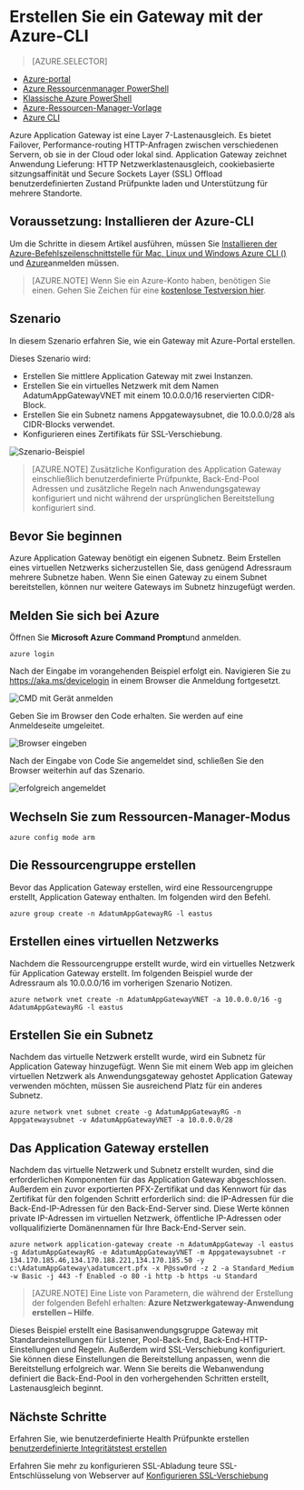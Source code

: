 <properties
   pageTitle="Erstellen Sie ein Gateway mit der Azure-CLI im Ressourcenmanager | Microsoft Azure"
   description="Erstellen Sie ein Gateway mithilfe der Azure-CLI in Ressourcen-Manager"
   services="application-gateway"
   documentationCenter="na"
   authors="georgewallace"
   manager="carmonm"
   editor=""
   tags="azure-resource-manager"
/>
<tags  
   ms.service="application-gateway"
   ms.devlang="na"
   ms.topic="article"
   ms.tgt_pltfrm="na"
   ms.workload="infrastructure-services"
   ms.date="10/25/2016"
   ms.author="gwallace" />

# <a name="create-an-application-gateway-by-using-the-azure-cli"></a>Erstellen Sie ein Gateway mit der Azure-CLI

> [AZURE.SELECTOR]
- [Azure-portal](application-gateway-create-gateway-portal.md)
- [Azure Ressourcenmanager PowerShell](application-gateway-create-gateway-arm.md)
- [Klassische Azure PowerShell](application-gateway-create-gateway.md)
- [Azure-Ressourcen-Manager-Vorlage](application-gateway-create-gateway-arm-template.md)
- [Azure CLI](application-gateway-create-gateway-cli.md)

Azure Application Gateway ist eine Layer 7-Lastenausgleich. Es bietet Failover, Performance-routing HTTP-Anfragen zwischen verschiedenen Servern, ob sie in der Cloud oder lokal sind. Application Gateway zeichnet Anwendung Lieferung: HTTP Netzwerklastenausgleich, cookiebasierte sitzungsaffinität und Secure Sockets Layer (SSL) Offload benutzerdefinierten Zustand Prüfpunkte laden und Unterstützung für mehrere Standorte.

## <a name="prerequisite-install-the-azure-cli"></a>Voraussetzung: Installieren der Azure-CLI

Um die Schritte in diesem Artikel ausführen, müssen Sie [Installieren der Azure-Befehlszeilenschnittstelle für Mac, Linux und Windows Azure CLI ()](../xplat-cli-install.md) und [Azure](../xplat-cli-connect.md)anmelden müssen. 

> [AZURE.NOTE] Wenn Sie ein Azure-Konto haben, benötigen Sie einen. Gehen Sie Zeichen für eine [kostenlose Testversion hier](../active-directory/sign-up-organization.md).

## <a name="scenario"></a>Szenario

In diesem Szenario erfahren Sie, wie ein Gateway mit Azure-Portal erstellen.

Dieses Szenario wird:

- Erstellen Sie mittlere Application Gateway mit zwei Instanzen.
- Erstellen Sie ein virtuelles Netzwerk mit dem Namen AdatumAppGatewayVNET mit einem 10.0.0.0/16 reservierten CIDR-Block.
- Erstellen Sie ein Subnetz namens Appgatewaysubnet, die 10.0.0.0/28 als CIDR-Blocks verwendet.
- Konfigurieren eines Zertifikats für SSL-Verschiebung.

![Szenario-Beispiel][scenario]

>[AZURE.NOTE] Zusätzliche Konfiguration des Application Gateway einschließlich benutzerdefinierte Prüfpunkte, Back-End-Pool Adressen und zusätzliche Regeln nach Anwendungsgateway konfiguriert und nicht während der ursprünglichen Bereitstellung konfiguriert sind.

## <a name="before-you-begin"></a>Bevor Sie beginnen

Azure Application Gateway benötigt ein eigenen Subnetz. Beim Erstellen eines virtuellen Netzwerks sicherzustellen Sie, dass genügend Adressraum mehrere Subnetze haben. Wenn Sie einen Gateway zu einem Subnet bereitstellen, können nur weitere Gateways im Subnetz hinzugefügt werden.

## <a name="log-in-to-azure"></a>Melden Sie sich bei Azure

Öffnen Sie **Microsoft Azure Command Prompt**und anmelden. 

    azure login

Nach der Eingabe im vorangehenden Beispiel erfolgt ein. Navigieren Sie zu https://aka.ms/devicelogin in einem Browser die Anmeldung fortgesetzt.

![CMD mit Gerät anmelden][1]

Geben Sie im Browser den Code erhalten. Sie werden auf eine Anmeldeseite umgeleitet.

![Browser eingeben][2]

Nach der Eingabe von Code Sie angemeldet sind, schließen Sie den Browser weiterhin auf das Szenario.

![erfolgreich angemeldet][3]

## <a name="switch-to-resource-manager-mode"></a>Wechseln Sie zum Ressourcen-Manager-Modus

    azure config mode arm

## <a name="create-the-resource-group"></a>Die Ressourcengruppe erstellen

Bevor das Application Gateway erstellen, wird eine Ressourcengruppe erstellt, Application Gateway enthalten. Im folgenden wird den Befehl.

    azure group create -n AdatumAppGatewayRG -l eastus

## <a name="create-a-virtual-network"></a>Erstellen eines virtuellen Netzwerks

Nachdem die Ressourcengruppe erstellt wurde, wird ein virtuelles Netzwerk für Application Gateway erstellt.  Im folgenden Beispiel wurde der Adressraum als 10.0.0.0/16 im vorherigen Szenario Notizen.

    azure network vnet create -n AdatumAppGatewayVNET -a 10.0.0.0/16 -g AdatumAppGatewayRG -l eastus

## <a name="create-a-subnet"></a>Erstellen Sie ein Subnetz

Nachdem das virtuelle Netzwerk erstellt wurde, wird ein Subnetz für Application Gateway hinzugefügt.  Wenn Sie mit einem Web app im gleichen virtuellen Netzwerk als Anwendungsgateway gehostet Application Gateway verwenden möchten, müssen Sie ausreichend Platz für ein anderes Subnetz.

    azure network vnet subnet create -g AdatumAppGatewayRG -n Appgatewaysubnet -v AdatumAppGatewayVNET -a 10.0.0.0/28 

## <a name="create-the-application-gateway"></a>Das Application Gateway erstellen

Nachdem das virtuelle Netzwerk und Subnetz erstellt wurden, sind die erforderlichen Komponenten für das Application Gateway abgeschlossen. Außerdem ein zuvor exportierten PFX-Zertifikat und das Kennwort für das Zertifikat für den folgenden Schritt erforderlich sind: die IP-Adressen für die Back-End-IP-Adressen für den Back-End-Server sind. Diese Werte können private IP-Adressen im virtuellen Netzwerk, öffentliche IP-Adressen oder vollqualifizierte Domänennamen für Ihre Back-End-Server sein.

    azure network application-gateway create -n AdatumAppGateway -l eastus -g AdatumAppGatewayRG -e AdatumAppGatewayVNET -m Appgatewaysubnet -r 134.170.185.46,134.170.188.221,134.170.185.50 -y c:\AdatumAppGateway\adatumcert.pfx -x P@ssw0rd -z 2 -a Standard_Medium -w Basic -j 443 -f Enabled -o 80 -i http -b https -u Standard

> [AZURE.NOTE] Eine Liste von Parametern, die während der Erstellung der folgenden Befehl erhalten: **Azure Netzwerkgateway-Anwendung erstellen – Hilfe**.

Dieses Beispiel erstellt eine Basisanwendungsgruppe Gateway mit Standardeinstellungen für Listener, Pool-Back-End, Back-End-HTTP-Einstellungen und Regeln. Außerdem wird SSL-Verschiebung konfiguriert. Sie können diese Einstellungen die Bereitstellung anpassen, wenn die Bereitstellung erfolgreich war.
Wenn Sie bereits die Webanwendung definiert die Back-End-Pool in den vorhergehenden Schritten erstellt, Lastenausgleich beginnt.

## <a name="next-steps"></a>Nächste Schritte

Erfahren Sie, wie benutzerdefinierte Health Prüfpunkte erstellen [benutzerdefinierte Integritätstest erstellen](application-gateway-create-probe-portal.md)

Erfahren Sie mehr zu konfigurieren SSL-Abladung teure SSL-Entschlüsselung von Webserver auf [Konfigurieren SSL-Verschiebung](application-gateway-ssl-arm.md)

<!--Image references-->

[scenario]: ./media/application-gateway-create-gateway-cli/scenario.png
[1]: ./media/application-gateway-create-gateway-cli/figure1.png
[2]: ./media/application-gateway-create-gateway-cli/figure2.png
[3]: ./media/application-gateway-create-gateway-cli/figure3.png
